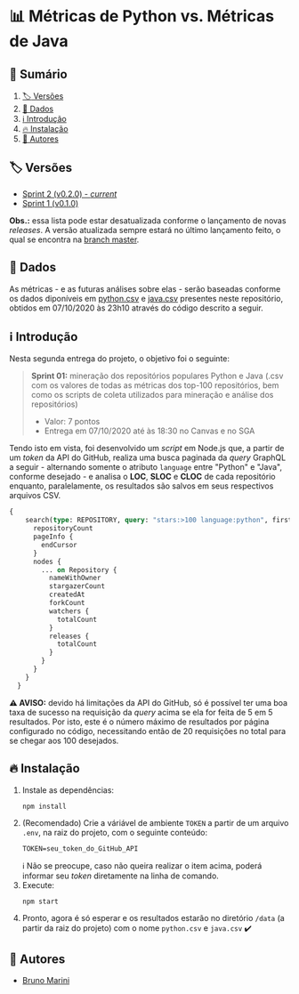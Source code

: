 # :bar_chart: Métricas de Python vs. Métricas de Java

## :card_index: Sumário

1. [:label: Versões](#label-versões)
2. [:abacus: Dados](#abacusdados)
3. [:information_source: Introdução](#information_source-introdução)
4. [:fire: Instalação](#fire-instalação)
5. [:busts_in_silhouette: Autores](#busts_in_silhouette-autores)

## :label: Versões

- [Sprint 2 (v0.2.0) - _current_](https://github.com/TheMarini/python-vs-java-metrics/tree/v0.2.0)
- [Sprint 1 (v0.1.0)](https://github.com/TheMarini/python-vs-java-metrics/tree/v0.1.0)

**Obs.:** essa lista pode estar desatualizada conforme o lançamento de novas _releases_. A versão atualizada sempre estará no último lançamento feito, o qual se encontra na [branch master](https://github.com/TheMarini/python-vs-java-metrics).

## :abacus:	Dados

As métricas - e as futuras análises sobre elas - serão baseadas conforme os dados diponíveis em [python.csv](https://github.com/TheMarini/python-vs-java-metrics/blob/v0.2.0/data/python.csv) e [java.csv](https://github.com/TheMarini/python-vs-java-metrics/blob/v0.2.0/data/java.csv) presentes neste repositório, obtidos em 07/10/2020 às 23h10 através do código descrito a seguir.

## :information_source: Introdução

Nesta segunda entrega do projeto, o objetivo foi o seguinte:

> **Sprint 01:** mineração dos repositórios populares Python e Java (.csv com os valores de todas as métricas dos top-100 repositórios, bem como os scripts de coleta utilizados para mineração e análise dos repositórios)
> - Valor: 7 pontos
> - Entrega em 07/10/2020 até às 18:30 no Canvas e no SGA

Tendo isto em vista, foi desenvolvido um _script_ em Node.js que, a partir de um _token_ da API do GitHub, realiza uma busca paginada da _query_ GraphQL a seguir - alternando somente o atributo `language` entre "Python" e "Java", conforme desejado - e analisa o **LOC**, **SLOC** e **CLOC** de cada repositório enquanto, paralelamente, os resultados são salvos em seus respectivos arquivos CSV.


```GraphQL
{
    search(type: REPOSITORY, query: "stars:>100 language:python", first: 100) {
      repositoryCount
      pageInfo {
        endCursor
      }
      nodes {
        ... on Repository {
          nameWithOwner
          stargazerCount
          createdAt
          forkCount
          watchers {
            totalCount
          }
          releases {
            totalCount
          }
        }
      }
    }
  }  
```

**:warning: AVISO:** devido há limitações da API do GitHub, só é possível ter uma boa taxa de sucesso na requisição da _query_ acima se ela for feita de 5 em 5 resultados. Por isto, este é o número máximo de resultados por página configurado no código, necessitando então de 20 requisições no total para se chegar aos 100 desejados.

## :fire: Instalação

1. Instale as dependências:
    ```
    npm install
    ```
2. (Recomendado) Crie a váriável de ambiente `TOKEN` a partir de um arquivo `.env`, na raiz do projeto, com o seguinte conteúdo:
   ```
   TOKEN=seu_token_do_GitHub_API
   ```
   :information_source: Não se preocupe, caso não queira realizar o item acima, poderá informar seu _token_ diretamente na linha de comando.
3. Execute:
    ```
    npm start
    ```
4. Pronto, agora é só esperar e os resultados estarão no diretório `/data` (a partir da raiz do projeto) com o nome `python.csv` e `java.csv` :heavy_check_mark:

## :busts_in_silhouette: Autores

- [Bruno Marini](https://github.com/TheMarini)

